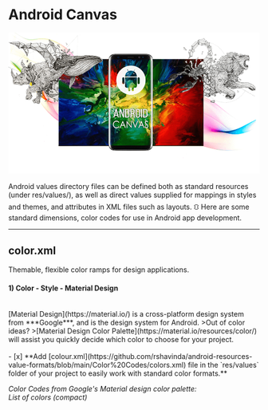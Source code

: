 # Android Canvas
![alt text](https://github.com/rshavinda/android-canvas/blob/main/Images/canvas_cover.png)

Android values directory files can be defined both as standard resources (under res/values/), as well as direct values supplied for mappings in styles and themes, and attributes in XML files such as layouts. ⛻ Here are some standard dimensions, color codes for use in Android app development.

---
## color.xml
Themable, flexible color ramps for design applications.
  #### 1) Color - Style - Material Design 
  <br/>
       [Material Design](https://material.io/) is a cross-platform design system from ***Google***, and is the design system for Android.
         >Out of color ideas?
         >[Material Design Color Palette](https://material.io/resources/color/) will assist you quickly decide which color to choose for your project. 
        <br/>
        <br/>
      - [x] **Add [colour.xml](https://github.com/rshavinda/android-resources-value-formats/blob/main/Color%20Codes/colors.xml) file in the `res/values` folder of your project to easily work with standard color formats.**
        


  *Color Codes from Google's Material design color palette:*  <br/>
  *List of colors (compact)* <br/>
